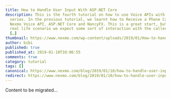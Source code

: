 ```yaml
---
title: How to Handle User Input With ASP.NET Core
description: This is the fourth tutorial on how to use Voice APIs with ASP.NET
  series. In the previous tutorial, we learnt how to Receive a Phone Call with
  Nexmo Voice API, ASP.NET Core and NancyFX. This is a great start, but in a
  real life scenario we expect some sort of interaction with the caller. Maybe
  […]
thumbnail: https://www.nexmo.com/wp-content/uploads/2019/01/How-to-handle-User-Input-with-ASP.NET-Core.png
author: bibi
published: true
published_at: 2019-01-10T10:06:55
comments: true
category: tutorial
tags: []
canonical: https://www.nexmo.com/blog/2019/01/10/how-to-handle-user-input-with-asp-net-core-dr
redirect: https://www.nexmo.com/blog/2019/01/10/how-to-handle-user-input-with-asp-net-core-dr
---
```

Content to be migrated...